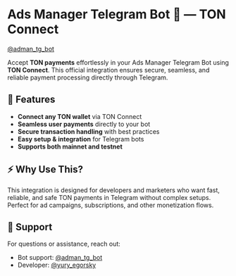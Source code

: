 # Ads Manager Telegram Bot 🤖 — TON Connect

[@adman_tg_bot](https://t.me/adman_tg_bot?start&ref=4c72f969)

Accept **TON payments** effortlessly in your Ads Manager Telegram Bot using **TON Connect**. This official integration ensures secure, seamless, and reliable payment processing directly through Telegram.

## 🚀 Features

- **Connect any TON wallet** via TON Connect
- **Seamless user payments** directly to your bot
- **Secure transaction handling** with best practices
- **Easy setup & integration** for Telegram bots
- **Supports both mainnet and testnet**

## ⚡  Why Use This?

This integration is designed for developers and marketers who want fast, reliable, and safe TON payments in Telegram without complex setups. Perfect for ad campaigns, subscriptions, and other monetization flows.

## 💬 Support

For questions or assistance, reach out:

- Bot support: [@adman_tg_bot](https://t.me/adman_tg_bot?start&ref=4c72f969)
- Developer: [@yury_egorsky](https://t.me/yury_egorsky)
